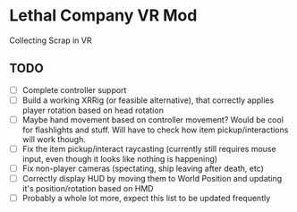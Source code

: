 # Lethal Company VR Mod
Collecting Scrap in VR

## TODO

- [ ] Complete controller support
- [ ] Build a working XRRig (or feasible alternative), that correctly applies player rotation based on head rotation
- [ ] Maybe hand movement based on controller movement? Would be cool for flashlights and stuff. Will have to check how item pickup/interactions will work though.
- [ ] Fix the item pickup/interact raycasting (currently still requires mouse input, even though it looks like nothing is happening)
- [ ] Fix non-player cameras (spectating, ship leaving after death, etc)
- [ ] Correctly display HUD by moving them to World Position and updating it's position/rotation based on HMD
- [ ] Probably a whole lot more, expect this list to be updated frequently
